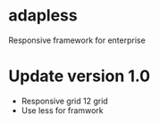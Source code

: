 adapless
========

Responsive framework for enterprise 

Update version 1.0
==================

- Responsive grid 12 grid
- Use less for framwork


